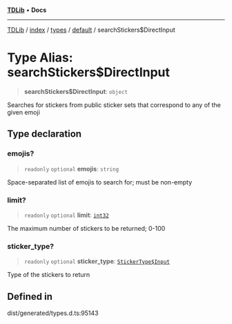 [**TDLib**](../../../../../../README.md) • **Docs**

***

[TDLib](../../../../../../modules.md) / [index](../../../../../README.md) / [types](../../../README.md) / [default](../README.md) / searchStickers$DirectInput

# Type Alias: searchStickers$DirectInput

> **searchStickers$DirectInput**: `object`

Searches for stickers from public sticker sets that correspond to any of the given emoji

## Type declaration

### emojis?

> `readonly` `optional` **emojis**: `string`

Space-separated list of emojis to search for; must be non-empty

### limit?

> `readonly` `optional` **limit**: [`int32`](int32.md)

The maximum number of stickers to be returned; 0-100

### sticker\_type?

> `readonly` `optional` **sticker\_type**: [`StickerType$Input`](StickerType$Input.md)

Type of the stickers to return

## Defined in

dist/generated/types.d.ts:95143
